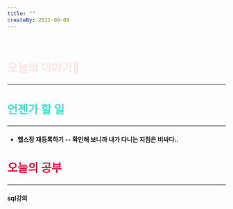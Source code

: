 ```yaml
---
title: ""
createBy: 2022-09-09
---
```



<br>

<h2 style="font-size:26px; color:#ffe4e1 ">오늘의 이야기🧧</h2>

--- 
####  
<h2 style="font-size:26px; color:#40e0d0   ">언젠가 할 일</h2>

---
- #### 헬스장 재등록하기 -- 확인해 보니까 내가 다니는 지점은 비싸다..


<h2 style="font-size:26px; color:#dc143c ">오늘의 공부</h2>


---

#### sql강의
